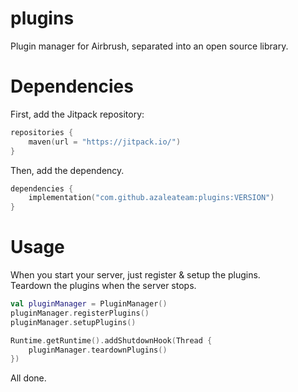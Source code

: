 # plugins

Plugin manager for Airbrush, separated into an open source library.

# Dependencies

First, add the Jitpack repository:
```kts
repositories {
    maven(url = "https://jitpack.io/")
}
```

Then, add the dependency.
```kt
dependencies {
    implementation("com.github.azaleateam:plugins:VERSION")
}
```

# Usage

When you start your server, just register & setup the plugins.<br>
Teardown the plugins when the server stops.
```kt
val pluginManager = PluginManager()
pluginManager.registerPlugins()
pluginManager.setupPlugins()

Runtime.getRuntime().addShutdownHook(Thread {
    pluginManager.teardownPlugins()
})
```

All done.
